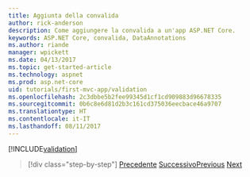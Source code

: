 ```yaml
---
title: Aggiunta della convalida
author: rick-anderson
description: Come aggiungere la convalida a un'app ASP.NET Core.
keywords: ASP.NET Core, convalida, DataAnnotations
ms.author: riande
manager: wpickett
ms.date: 04/13/2017
ms.topic: get-started-article
ms.technology: aspnet
ms.prod: asp.net-core
uid: tutorials/first-mvc-app/validation
ms.openlocfilehash: 2c3dbbe5b2fee99345d1cf1cd909883d96678335
ms.sourcegitcommit: 0b6c8e6d81d2b3c161cd375036eecbace46a9707
ms.translationtype: HT
ms.contentlocale: it-IT
ms.lasthandoff: 08/11/2017
---
```

[!INCLUDE[validation](../../includes/mvc-intro/validation.md)]

>[!div class="step-by-step"]
<span data-ttu-id="9c89c-104">[Precedente](new-field.md)
[Successivo](details.md)</span><span class="sxs-lookup"><span data-stu-id="9c89c-104">[Previous](new-field.md)
[Next](details.md)</span></span>  
